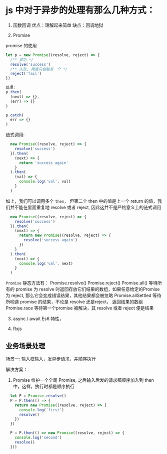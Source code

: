 # js 中对于异步的处理有那么几种方式：

1. 函数回调
  优点：理解起来简单
  缺点：回调地狱

2. Promise

  promise 的使用

  ```js
  let p = new Promise((resolve, reject) => {
    /** 成功 */
    resolve('success')
    /** 失败, 两者只会触发一个 */
    reject('fail')
  })

  处理:
  p.then(
    (next) => {},
    (err) => {}
  )

  p.catch(
    err => {}
  )
  ```

  链式调用:

  ```js
    new Promise((resolve, reject) => {
      resolve('success')
    }).then(
      (next) => {
        return 'success again'
      }
    ).then(
      (val) => {
        console.log('val', val)
      }
    )
  ```
  如上，我们可以调用多个 `then`， 但第二个 then 中的值是上一个 return 的值，我们并不能在里面重复地 resolve 或者 reject, 因此这并不是严格意义上的链式调用

  ```js
    new Promise((resolve, reject) => {
      resolve('success')
    }).then(
      (next) => {
        return new Promise((resolve, reject) => {
          resolve('success again')
        })
      }
    ).then(
      (next) => {
        console.log('val', next)
      }
    )
  ```

  `Promise` 静态方法有：
    Promise.resolve()
    Promise.reject()
    Promise.all() 等待所有的 promise 为 resolve 时返回存放它们结果的数组，如果任意给定的Promise 为 reject, 那么它会变成错误结果，其他结果都会被忽略
    Promise.allSettled 等待所哟逇 promise 的结果，不论是 resolve 还是reject， 返回结果的数组
    Promise.race 等待第一个promise 被解决，其 resolve 或者 reject 便是结果



3. async / await 
  Es6 特性，

4. Rxjs


## 业务场景处理

场景一: 输入框输入，发异步请求，并顺序执行

解决方案：
  1. Promise
  维护一个全局 Promise, 之后输入后发的请求都顺序加入到 then 中，这样，执行时都是顺序执行

  ```js
    let P = Promise.resolve()
    P = P.then(() => {
      return new Promise((resolve, reject) => { 
        console.log('first')
        resolve()
      })
    })

    P = P.then(() => new Promise((resolve, reject) => {
      console.log('second')
      resolve()
    }))
  ```
